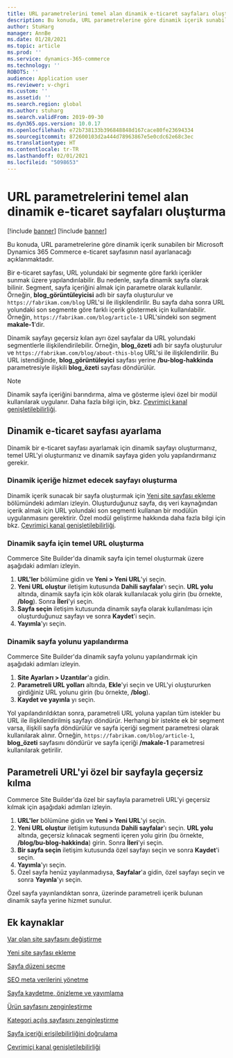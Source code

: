 ```yaml
---
title: URL parametrelerini temel alan dinamik e-ticaret sayfaları oluşturma
description: Bu konuda, URL parametrelerine göre dinamik içerik sunabilen bir Microsoft Dynamics 365 Commerce e-ticaret sayfasının nasıl ayarlanacağı açıklanmaktadır.
author: StuHarg
manager: AnnBe
ms.date: 01/28/2021
ms.topic: article
ms.prod: ''
ms.service: dynamics-365-commerce
ms.technology: ''
ROBOTS: ''
audience: Application user
ms.reviewer: v-chgri
ms.custom: ''
ms.assetid: ''
ms.search.region: global
ms.author: stuharg
ms.search.validFrom: 2019-09-30
ms.dyn365.ops.version: 10.0.17
ms.openlocfilehash: e72b738133b396848848d167cace80fe23694334
ms.sourcegitcommit: 872600103d2a444d78963867e5e0cdc62e68c3ec
ms.translationtype: HT
ms.contentlocale: tr-TR
ms.lasthandoff: 02/01/2021
ms.locfileid: "5098653"
---
```

# <a name="create-dynamic-e-commerce-pages-based-on-url-parameters"></a>URL parametrelerini temel alan dinamik e-ticaret sayfaları oluşturma

[!include [banner](includes/banner.md)]
[!include [banner](includes/preview-banner.md)]

Bu konuda, URL parametrelerine göre dinamik içerik sunabilen bir Microsoft Dynamics 365 Commerce e-ticaret sayfasının nasıl ayarlanacağı açıklanmaktadır.

Bir e-ticaret sayfası, URL yolundaki bir segmente göre farklı içerikler sunmak üzere yapılandırılabilir. Bu nedenle, sayfa dinamik sayfa olarak bilinir. Segment, sayfa içeriğini almak için parametre olarak kullanılır. Örneğin, **blog\_görüntüleyicisi** adlı bir sayfa oluşturulur ve `https://fabrikam.com/blog` URL'si ile ilişkilendirilir. Bu sayfa daha sonra URL yolundaki son segmente göre farklı içerik göstermek için kullanılabilir. Örneğin, `https://fabrikam.com/blog/article-1` URL'sindeki son segment **makale-1**'dir.

Dinamik sayfayı geçersiz kılan ayrı özel sayfalar da URL yolundaki segmentlerle ilişkilendirilebilir. Örneğin, **blog\_özeti** adlı bir sayfa oluşturulur ve `https://fabrikam.com/blog/about-this-blog` URL'si ile ilişkilendirilir. Bu URL istendiğinde, **blog\_görüntüleyici** sayfası yerine **/bu-blog-hakkinda** parametresiyle ilişkili **blog\_özeti** sayfası döndürülür.

> [!NOTE]
> Dinamik sayfa içeriğini barındırma, alma ve gösterme işlevi özel bir modül kullanılarak uygulanır. Daha fazla bilgi için, bkz. [Çevrimiçi kanal genişletilebilirliği](e-commerce-extensibility/overview.md).

## <a name="set-up-a-dynamic-e-commerce-page"></a>Dinamik e-ticaret sayfası ayarlama

Dinamik bir e-ticaret sayfası ayarlamak için dinamik sayfayı oluşturmanız, temel URL'yi oluşturmanız ve dinamik sayfaya giden yolu yapılandırmanız gerekir.

### <a name="create-the-page-that-will-serve-dynamic-content"></a>Dinamik içeriğe hizmet edecek sayfayı oluşturma

Dinamik içerik sunacak bir sayfa oluşturmak için [Yeni site sayfası ekleme](add-new-page.md) bölümündeki adımları izleyin. Oluşturduğunuz sayfa, dış veri kaynağından içerik almak için URL yolundaki son segmenti kullanan bir modülün uygulanmasını gerektirir. Özel modül geliştirme hakkında daha fazla bilgi için bkz. [Çevrimiçi kanal genişletilebilirliği](e-commerce-extensibility/overview.md).

### <a name="create-the-base-url-for-the-dynamic-page"></a>Dinamik sayfa için temel URL oluşturma

Commerce Site Builder'da dinamik sayfa için temel oluşturmak üzere aşağıdaki adımları izleyin.

1. **URL'ler** bölümüne gidin ve **Yeni \> Yeni URL**'yi seçin.
1. **Yeni URL oluştur** iletişim kutusunda **Dahili sayfalar**'ı seçin. **URL yolu** altında, dinamik sayfa için kök olarak kullanılacak yolu girin (bu örnekte, **/blog**). Sonra **İleri**'yi seçin.
1. **Sayfa seçin** iletişim kutusunda dinamik sayfa olarak kullanılması için oluşturduğunuz sayfayı ve sonra **Kaydet**'i seçin.
1. **Yayımla**'yı seçin.

### <a name="configure-the-route-to-the-dynamic-page"></a>Dinamik sayfa yolunu yapılandırma

Commerce Site Builder'da dinamik sayfa yolunu yapılandırmak için aşağıdaki adımları izleyin.

1. **Site Ayarları \> Uzantılar**'a gidin.
1. **Parametreli URL yolları** altında, **Ekle**'yi seçin ve URL'yi oluştururken girdiğiniz URL yolunu girin (bu örnekte, **/blog**).
1. **Kaydet ve yayınla** yı seçin.

Yol yapılandırıldıktan sonra, parametreli URL yoluna yapılan tüm istekler bu URL ile ilişkilendirilmiş sayfayı döndürür. Herhangi bir istekte ek bir segment varsa, ilişkili sayfa döndürülür ve sayfa içeriği segment parametresi olarak kullanılarak alınır. Örneğin, `https://fabrikam.com/blog/article-1`, **blog\_özeti** sayfasını döndürür ve sayfa içeriği **/makale-1** parametresi kullanılarak getirilir.

## <a name="override-a-parameterized-url-with-a-custom-page"></a>Parametreli URL'yi özel bir sayfayla geçersiz kılma

Commerce Site Builder'da özel bir sayfayla parametreli URL'yi geçersiz kılmak için aşağıdaki adımları izleyin.

1. **URL'ler** bölümüne gidin ve **Yeni \> Yeni URL**'yi seçin.
1. **Yeni URL oluştur** iletişim kutusunda **Dahili sayfalar**'ı seçin. **URL yolu** altında, geçersiz kılınacak segmenti içeren yolu girin (bu örnekte, **/blog/bu-blog-hakkinda**) girin. Sonra **İleri**'yi seçin.
1. **Bir sayfa seçin** iletişim kutusunda özel sayfayı seçin ve sonra **Kaydet**'i seçin.
1. **Yayımla**'yı seçin.
1. Özel sayfa henüz yayılanmadıysa, **Sayfalar**'a gidin, özel sayfayı seçin ve sonra **Yayınla**'yı seçin.

Özel sayfa yayınlandıktan sonra, üzerinde parametreli içerik bulunan dinamik sayfa yerine hizmet sunulur.

## <a name="additional-resources"></a>Ek kaynaklar

[Var olan site sayfasını değiştirme](modify-existing-page.md)

[Yeni site sayfası ekleme](add-new-page.md)

[Sayfa düzeni seçme](select-page-layouts.md)

[SEO meta verilerini yönetme](manage-seo-metadata.md)

[Sayfa kaydetme, önizleme ve yayımlama](save-preview-publish-page.md)

[Ürün sayfasını zenginleştirme](enrich-product-page.md)

[Kategori açılış sayfasını zenginleştirme](enrich-category-page.md)

[Sayfa içeriği erişilebilirliğini doğrulama](verify-accessibility.md)

[Çevrimiçi kanal genişletilebilirliği](e-commerce-extensibility/overview.md)
